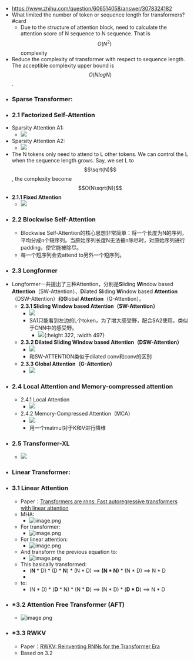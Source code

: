- https://www.zhihu.com/question/606514058/answer/3078324182
- What limited the number of token or sequence length for transformers? #card
	- Due to the structure of attention block, need to calculate the attention score of N sequence to N sequence. That is $$O(N^2)$$ complexity
- Reduce the complexity of transformer with respect to sequence length. The acceptible complexity upper bound is $$O(NlogN)$$.
- ### Sparse Transformer:
- ### 2.1 Factorized Self-Attention
- Sparsity Attention A1:
	- ![](https://pic2.zhimg.com/80/v2-1e071f10343c072cac28867e93ae5e3d_720w.webp)
- Sparsity Attention A2:
	- ![](https://pic4.zhimg.com/80/v2-49d57ab0fa606758fa7f9eaed354f227_720w.webp)
- The N tokens only need to attend to L other tokens. We can control the L when the sequence length grows. Say, we set L to $$\sqrt(N)$$, the complexity become $$O(N\sqrt(N))$$
- **2.1.1 Fixed Attention**
	- ![](https://pic1.zhimg.com/80/v2-cf2ff5042d2109358b64646eef1e8090_720w.webp)
- ### 2.2 Blockwise Self-Attention
	- Blockwise Self-Attention的核心思想非常简单：将一个长度为N的序列，平均分成n个短序列。当原始序列长度N无法被n除尽时，对原始序列进行padding，使它能被除尽。
	- 每一个短序列会去attend to另外一个短序列。
- ### **2.3 Longformer**
- Longformer一共提出了三种Attention，分别是**S**liding **W**indow based **Attention**（SW-Attention）、**D**ilated **S**liding **W**indow based **Attention**（DSW-Attention）和**G**lobal **Attention**（G-Attention）。
	- **2.3.1 Sliding Window based Attention（SW-Attention）**
		- ![](https://pic2.zhimg.com/80/v2-1e071f10343c072cac28867e93ae5e3d_720w.webp)
		- SA1只能看到左边的L个token，为了增大感受野，配合SA2使用。类似于CNN中的感受野。
			- ![](https://pic3.zhimg.com/80/v2-d455b32cdadb10aea1acbc86d2a7998a_720w.webp){:height 322, :width 497}
	- **2.3.2 Dilated Sliding Window based Attention（DSW-Attention）**
		- ![](https://pic4.zhimg.com/80/v2-49d57ab0fa606758fa7f9eaed354f227_720w.webp)
		- 和SW-ATTENTION类似于dilated conv和conv的区别
	- **2.3.3 Global Attention（G-Attention）**
		- ![](https://pic4.zhimg.com/80/v2-5eda9c54eaf997a81c4095aaa4499367_720w.webp)
- ### 2.4 Local Attention and Memory-compressed attention
	- 2.4.1 Local Attention
		- ![](https://pic4.zhimg.com/80/v2-4e01c9b945b8da4b555c1a73ff453597_720w.webp)
	- 2.4.2 Memory-Compressed Attention（MCA）
		- ![](https://pic3.zhimg.com/80/v2-17443697e791e2b6595762443931c806_720w.webp)
		- 用一个matmul对于K和V进行降维
- ### 2.5 Transformer-XL
	- ![](https://pic2.zhimg.com/80/v2-f1770eb4456f49b272b43a12cfa5fba1_720w.webp)
- ### Linear Transformer:
- ### 3.1 Linear Attention
	- Paper：[Transformers are rnns: Fast autoregressive transformers with linear attention](https://link.zhihu.com/?target=http%3A//proceedings.mlr.press/v119/katharopoulos20a/katharopoulos20a.pdf)
	- MHA:
		- ![image.png](../assets/image_1694063056307_0.png)
	- For transformer:
		- ![image.png](../assets/image_1694063081326_0.png)
	- For linear attention:
		- ![image.png](../assets/image_1694063118134_0.png)
	- And transform the previous equation to:
		- ![image.png](../assets/image_1694063312575_0.png)
	- This basically transformed:
		- (**N** * D) * (D * **N**) * (N * D) ==> **(N * N)** * (N * D) ==> N * D
		-
	- to:
		- (N * D) * (**D** * N) * (N * **D**) ==> (N * D) * (**D * D**) ==> N * D
- ### *3.2 Attention Free Transformer (AFT)
	- ![image.png](../assets/image_1694063537592_0.png)
- ### *3.3 RWKV
	- Paper：[RWKV: Reinventing RNNs for the Transformer Era](https://link.zhihu.com/?target=https%3A//arxiv.org/pdf/2305.13048.pdf)
	- Based on 3.2